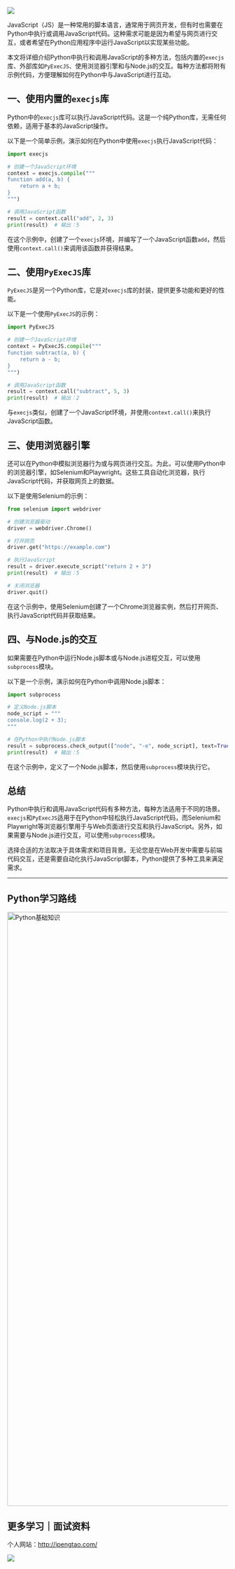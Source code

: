 ![](https://p.ipic.vip/cfnkto.png)

JavaScript（JS）是一种常用的脚本语言，通常用于网页开发，但有时也需要在Python中执行或调用JavaScript代码。这种需求可能是因为希望与网页进行交互，或者希望在Python应用程序中运行JavaScript以实现某些功能。

本文将详细介绍Python中执行和调用JavaScript的多种方法，包括内置的`execjs`库、外部库如`PyExecJS`、使用浏览器引擎和与Node.js的交互。每种方法都将附有示例代码，方便理解如何在Python中与JavaScript进行互动。

## 一、使用内置的`execjs`库

Python中的`execjs`库可以执行JavaScript代码。这是一个纯Python库，无需任何依赖，适用于基本的JavaScript操作。

以下是一个简单示例，演示如何在Python中使用`execjs`执行JavaScript代码：

```python
import execjs

# 创建一个JavaScript环境
context = execjs.compile("""
function add(a, b) {
    return a + b;
}
""")

# 调用JavaScript函数
result = context.call("add", 2, 3)
print(result)  # 输出：5
```

在这个示例中，创建了一个`execjs`环境，并编写了一个JavaScript函数`add`，然后使用`context.call()`来调用该函数并获得结果。

## 二、使用`PyExecJS`库

`PyExecJS`是另一个Python库，它是对`execjs`库的封装，提供更多功能和更好的性能。

以下是一个使用`PyExecJS`的示例：

```python
import PyExecJS

# 创建一个JavaScript环境
context = PyExecJS.compile("""
function subtract(a, b) {
    return a - b;
}
""")

# 调用JavaScript函数
result = context.call("subtract", 5, 3)
print(result)  # 输出：2
```

与`execjs`类似，创建了一个JavaScript环境，并使用`context.call()`来执行JavaScript函数。

## 三、使用浏览器引擎

还可以在Python中模拟浏览器行为或与网页进行交互。为此，可以使用Python中的浏览器引擎，如Selenium和Playwright。这些工具自动化浏览器，执行JavaScript代码，并获取网页上的数据。

以下是使用Selenium的示例：

```python
from selenium import webdriver

# 创建浏览器驱动
driver = webdriver.Chrome()

# 打开网页
driver.get("https://example.com")

# 执行JavaScript
result = driver.execute_script("return 2 + 3")
print(result)  # 输出：5

# 关闭浏览器
driver.quit()
```

在这个示例中，使用Selenium创建了一个Chrome浏览器实例，然后打开网页、执行JavaScript代码并获取结果。

## 四、与Node.js的交互

如果需要在Python中运行Node.js脚本或与Node.js进程交互，可以使用`subprocess`模块。

以下是一个示例，演示如何在Python中调用Node.js脚本：

```python
import subprocess

# 定义Node.js脚本
node_script = """
console.log(2 + 3);
"""

# 在Python中执行Node.js脚本
result = subprocess.check_output(["node", "-e", node_script], text=True)
print(result)  # 输出：5
```

在这个示例中，定义了一个Node.js脚本，然后使用`subprocess`模块执行它。

## 总结

Python中执行和调用JavaScript代码有多种方法，每种方法适用于不同的场景。`execjs`和`PyExecJS`适用于在Python中轻松执行JavaScript代码，而Selenium和Playwright等浏览器引擎用于与Web页面进行交互和执行JavaScript。另外，如果需要与Node.js进行交互，可以使用`subprocess`模块。

选择合适的方法取决于具体需求和项目背景。无论您是在Web开发中需要与前端代码交互，还是需要自动化执行JavaScript脚本，Python提供了多种工具来满足需求。

--- 

## Python学习路线

<img width="1357" alt="Python基础知识" src="https://github.com/sitinme/Python_study/assets/5089397/5df21811-fd10-43c1-9066-1b192262b268">

## 更多学习｜面试资料

个人网站：http://ipengtao.com/

![](https://p.ipic.vip/knbt3a.png)
